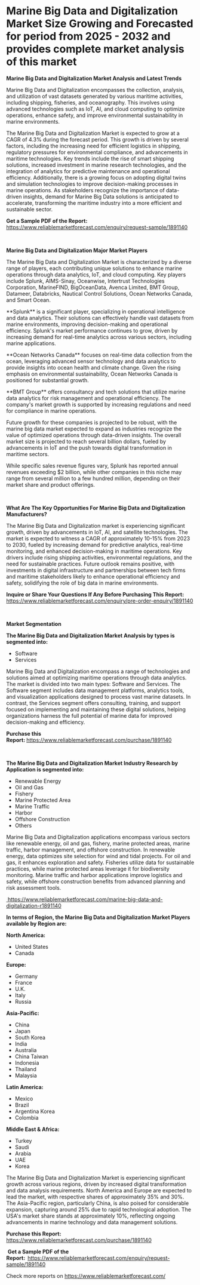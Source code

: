 <p><h1>Marine Big Data and Digitalization Market Size Growing and Forecasted for period from 2025 - 2032 and provides complete market analysis of this market</h1></p><p><strong>Marine Big Data and Digitalization Market Analysis and Latest Trends</strong></p>
<p><p>Marine Big Data and Digitalization encompasses the collection, analysis, and utilization of vast datasets generated by various maritime activities, including shipping, fisheries, and oceanography. This involves using advanced technologies such as IoT, AI, and cloud computing to optimize operations, enhance safety, and improve environmental sustainability in marine environments.</p><p>The Marine Big Data and Digitalization Market is expected to grow at a CAGR of 4.3% during the forecast period. This growth is driven by several factors, including the increasing need for efficient logistics in shipping, regulatory pressures for environmental compliance, and advancements in maritime technologies. Key trends include the rise of smart shipping solutions, increased investment in marine research technologies, and the integration of analytics for predictive maintenance and operational efficiency. Additionally, there is a growing focus on adopting digital twins and simulation technologies to improve decision-making processes in marine operations. As stakeholders recognize the importance of data-driven insights, demand for Marine Big Data solutions is anticipated to accelerate, transforming the maritime industry into a more efficient and sustainable sector.</p></p>
<p><strong>Get a Sample PDF of the Report:&nbsp;</strong> <a href="https://www.reliablemarketforecast.com/enquiry/request-sample/1891140?utm_campaign=2866&utm_medium=2&utm_source=Github&utm_content=ia&utm_term=28032025&utm_id=marine-big-data-and-digitalization">https://www.reliablemarketforecast.com/enquiry/request-sample/1891140</a></p>
<p>&nbsp;</p>
<p><strong>Marine Big Data and Digitalization Major Market Players</strong></p>
<p><p>The Marine Big Data and Digitalization Market is characterized by a diverse range of players, each contributing unique solutions to enhance marine operations through data analytics, IoT, and cloud computing. Key players include Splunk, AIMS-Sinay, Oceanwise, Intertrust Technologies Corporation, MarineFIND, BigOceanData, Avenca Limited, BMT Group, Datameer, Databricks, Nautical Control Solutions, Ocean Networks Canada, and Smart Ocean.</p><p>**Splunk** is a significant player, specializing in operational intelligence and data analytics. Their solutions can effectively handle vast datasets from marine environments, improving decision-making and operational efficiency. Splunk's market performance continues to grow, driven by increasing demand for real-time analytics across various sectors, including marine applications.</p><p>**Ocean Networks Canada** focuses on real-time data collection from the ocean, leveraging advanced sensor technology and data analytics to provide insights into ocean health and climate change. Given the rising emphasis on environmental sustainability, Ocean Networks Canada is positioned for substantial growth.</p><p>**BMT Group** offers consultancy and tech solutions that utilize marine data analytics for risk management and operational efficiency. The company's market growth is supported by increasing regulations and need for compliance in marine operations.</p><p>Future growth for these companies is projected to be robust, with the marine big data market expected to expand as industries recognize the value of optimized operations through data-driven insights. The overall market size is projected to reach several billion dollars, fueled by advancements in IoT and the push towards digital transformation in maritime sectors.</p><p>While specific sales revenue figures vary, Splunk has reported annual revenues exceeding $2 billion, while other companies in this niche may range from several million to a few hundred million, depending on their market share and product offerings.</p></p>
<p>&nbsp;</p>
<p><strong>What Are The Key Opportunities For Marine Big Data and Digitalization Manufacturers?</strong></p>
<p><p>The Marine Big Data and Digitalization market is experiencing significant growth, driven by advancements in IoT, AI, and satellite technologies. The market is expected to witness a CAGR of approximately 10-15% from 2023 to 2030, fueled by increasing demand for predictive analytics, real-time monitoring, and enhanced decision-making in maritime operations. Key drivers include rising shipping activities, environmental regulations, and the need for sustainable practices. Future outlook remains positive, with investments in digital infrastructure and partnerships between tech firms and maritime stakeholders likely to enhance operational efficiency and safety, solidifying the role of big data in marine environments.</p></p>
<p><strong>Inquire or Share Your Questions If Any Before Purchasing This Report:</strong> <a href="https://www.reliablemarketforecast.com/enquiry/pre-order-enquiry/1891140?utm_campaign=2866&utm_medium=2&utm_source=Github&utm_content=ia&utm_term=28032025&utm_id=marine-big-data-and-digitalization">https://www.reliablemarketforecast.com/enquiry/pre-order-enquiry/1891140</a></p>
<p>&nbsp;</p>
<p><strong>Market Segmentation</strong></p>
<p><strong>The Marine Big Data and Digitalization Market Analysis by types is segmented into:</strong></p>
<p><ul><li>Software</li><li>Services</li></ul></p>
<p><p>Marine Big Data and Digitalization encompass a range of technologies and solutions aimed at optimizing maritime operations through data analytics. The market is divided into two main types: Software and Services. The Software segment includes data management platforms, analytics tools, and visualization applications designed to process vast marine datasets. In contrast, the Services segment offers consulting, training, and support focused on implementing and maintaining these digital solutions, helping organizations harness the full potential of marine data for improved decision-making and efficiency.</p></p>
<p><strong>Purchase this Report:&nbsp;</strong><a href="https://www.reliablemarketforecast.com/purchase/1891140?utm_campaign=2866&utm_medium=2&utm_source=Github&utm_content=ia&utm_term=28032025&utm_id=marine-big-data-and-digitalization">https://www.reliablemarketforecast.com/purchase/1891140</a></p>
<p>&nbsp;</p>
<p><strong>The Marine Big Data and Digitalization Market Industry Research by Application is segmented into:</strong></p>
<p><ul><li>Renewable Energy</li><li>Oil and Gas</li><li>Fishery</li><li>Marine Protected Area</li><li>Marine Traffic</li><li>Harbor</li><li>Offshore Construction</li><li>Others</li></ul></p>
<p><p>Marine Big Data and Digitalization applications encompass various sectors like renewable energy, oil and gas, fishery, marine protected areas, marine traffic, harbor management, and offshore construction. In renewable energy, data optimizes site selection for wind and tidal projects. For oil and gas, it enhances exploration and safety. Fisheries utilize data for sustainable practices, while marine protected areas leverage it for biodiversity monitoring. Marine traffic and harbor applications improve logistics and safety, while offshore construction benefits from advanced planning and risk assessment tools.</p></p>
<p><a href="https://www.reliablemarketforecast.com/marine-big-data-and-digitalization-r1891140?utm_campaign=2866&utm_medium=2&utm_source=Github&utm_content=ia&utm_term=28032025&utm_id=marine-big-data-and-digitalization">&nbsp;https://www.reliablemarketforecast.com/marine-big-data-and-digitalization-r1891140</a></p>
<p><strong>In terms of Region, the Marine Big Data and Digitalization Market Players available by Region are:</strong></p>
<p>
    <p> <strong> North America: </strong>
        <ul>
            <li>United States</li>
            <li>Canada</li>
        </ul>
        </p> 
    <p> <strong> Europe: </strong>
        <ul>
            <li>Germany</li>
            <li>France</li>
            <li>U.K.</li>
            <li>Italy</li>
            <li>Russia</li>
        </ul>
        </p> 
    <p> <strong> Asia-Pacific: </strong>
        <ul>
            <li>China</li>
            <li>Japan</li>
            <li>South Korea</li>
            <li>India</li>
            <li>Australia</li>
            <li>China Taiwan</li>
            <li>Indonesia</li>
            <li>Thailand</li>
            <li>Malaysia</li>
        </ul>
        </p> 
    <p> <strong> Latin America: </strong>
        <ul>
            <li>Mexico</li>
            <li>Brazil</li>
            <li>Argentina Korea</li>
            <li>Colombia</li>
        </ul>
        </p> 
    <p> <strong> Middle East & Africa: </strong>
        <ul>
            <li>Turkey</li>
            <li>Saudi</li>
            <li>Arabia</li>
            <li>UAE</li>
            <li>Korea</li>
        </ul>
    </p>
    </p>
<p><p>The Marine Big Data and Digitalization Market is experiencing significant growth across various regions, driven by increased digital transformation and data analysis requirements. North America and Europe are expected to lead the market, with respective shares of approximately 35% and 30%. The Asia-Pacific region, particularly China, is also poised for considerable expansion, capturing around 25% due to rapid technological adoption. The USA's market share stands at approximately 10%, reflecting ongoing advancements in marine technology and data management solutions.</p></p>
<p><strong>Purchase this Report: </strong><a href="https://www.reliablemarketforecast.com/purchase/1891140?utm_campaign=2866&utm_medium=2&utm_source=Github&utm_content=ia&utm_term=28032025&utm_id=marine-big-data-and-digitalization">https://www.reliablemarketforecast.com/purchase/1891140</a></p>
<p>&nbsp;<strong>Get a Sample PDF of the Report:&nbsp;&nbsp;</strong><a href="https://www.reliablemarketforecast.com/enquiry/request-sample/1891140?utm_campaign=2866&utm_medium=2&utm_source=Github&utm_content=ia&utm_term=28032025&utm_id=marine-big-data-and-digitalization">https://www.reliablemarketforecast.com/enquiry/request-sample/1891140</a></p>
<p><strong></strong></p>
<p>Check more reports on <a href="https://www.reliablemarketforecast.com/?utm_campaign=2866&utm_medium=2&utm_source=Github&utm_content=ia&utm_term=28032025&utm_id=marine-big-data-and-digitalization">https://www.reliablemarketforecast.com/</a></p>